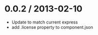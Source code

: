 
0.0.2 / 2013-02-10 
==================
  
  * Update to match current express
  * add .license property to component.json

